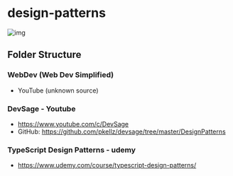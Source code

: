 # design-patterns
![img](https://miro.medium.com/max/4800/1*WGaKti_VLbb4_bBZQkm_sA.jpeg)

## Folder Structure

### WebDev (Web Dev Simplified) 
- YouTube (unknown source)

### DevSage - Youtube
- https://www.youtube.com/c/DevSage </br>
- GitHub: https://github.com/pkellz/devsage/tree/master/DesignPatterns

### TypeScript Design Patterns - udemy
- https://www.udemy.com/course/typescript-design-patterns/

